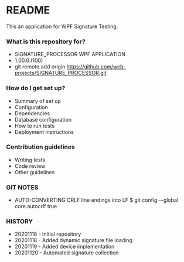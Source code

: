 # README #

This an application for WPF Signature Testing.

### What is this repository for? ###

* SIGNATURE_PROCESSOR WPF APPLICATION
* 1.00.0.(100)
* git remote add origin https://github.com/web-projects/SIGNATURE_PROCESSOR.git

### How do I get set up? ###

* Summary of set up
* Configuration
* Dependencies
* Database configuration
* How to run tests
* Deployment instructions

### Contribution guidelines ###

* Writing tests
* Code review
* Other guidelines

### GIT NOTES ###

*  AUTO-CONVERTING CRLF line endings into LF
   $ git config --global core.autocrlf true
   
### HISTORY ###

* 20201118 - Initial repository
* 20201118 - Added dynamic signature file loading
* 20201119 - Added device implementation
* 20201120 - Automated signature collection
